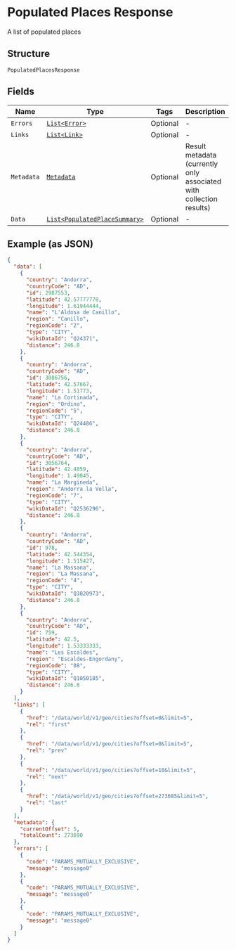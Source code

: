 
# Populated Places Response

A list of populated places

## Structure

`PopulatedPlacesResponse`

## Fields

| Name | Type | Tags | Description |
|  --- | --- | --- | --- |
| `Errors` | [`List<Error>`](../../doc/models/error.md) | Optional | - |
| `Links` | [`List<Link>`](../../doc/models/link.md) | Optional | - |
| `Metadata` | [`Metadata`](../../doc/models/metadata.md) | Optional | Result metadata (currently only associated with collection results) |
| `Data` | [`List<PopulatedPlaceSummary>`](../../doc/models/populated-place-summary.md) | Optional | - |

## Example (as JSON)

```json
{
  "data": [
    {
      "country": "Andorra",
      "countryCode": "AD",
      "id": 2987553,
      "latitude": 42.57777778,
      "longitude": 1.61944444,
      "name": "L'Aldosa de Canillo",
      "region": "Canillo",
      "regionCode": "2",
      "type": "CITY",
      "wikiDataId": "Q24371",
      "distance": 246.8
    },
    {
      "country": "Andorra",
      "countryCode": "AD",
      "id": 3086756,
      "latitude": 42.57667,
      "longitude": 1.51773,
      "name": "La Cortinada",
      "region": "Ordino",
      "regionCode": "5",
      "type": "CITY",
      "wikiDataId": "Q24486",
      "distance": 246.8
    },
    {
      "country": "Andorra",
      "countryCode": "AD",
      "id": 3056764,
      "latitude": 42.4859,
      "longitude": 1.49045,
      "name": "La Margineda",
      "region": "Andorra la Vella",
      "regionCode": "7",
      "type": "CITY",
      "wikiDataId": "Q2536296",
      "distance": 246.8
    },
    {
      "country": "Andorra",
      "countryCode": "AD",
      "id": 978,
      "latitude": 42.544354,
      "longitude": 1.515427,
      "name": "La Massana",
      "region": "La Massana",
      "regionCode": "4",
      "type": "CITY",
      "wikiDataId": "Q3820973",
      "distance": 246.8
    },
    {
      "country": "Andorra",
      "countryCode": "AD",
      "id": 759,
      "latitude": 42.5,
      "longitude": 1.53333333,
      "name": "Les Escaldes",
      "region": "Escaldes-Engordany",
      "regionCode": "08",
      "type": "CITY",
      "wikiDataId": "Q1050185",
      "distance": 246.8
    }
  ],
  "links": [
    {
      "href": "/data/world/v1/geo/cities?offset=0&limit=5",
      "rel": "first"
    },
    {
      "href": "/data/world/v1/geo/cities?offset=0&limit=5",
      "rel": "prev"
    },
    {
      "href": "/data/world/v1/geo/cities?offset=10&limit=5",
      "rel": "next"
    },
    {
      "href": "/data/world/v1/geo/cities?offset=273685&limit=5",
      "rel": "last"
    }
  ],
  "metadata": {
    "currentOffset": 5,
    "totalCount": 273690
  },
  "errors": [
    {
      "code": "PARAMS_MUTUALLY_EXCLUSIVE",
      "message": "message0"
    },
    {
      "code": "PARAMS_MUTUALLY_EXCLUSIVE",
      "message": "message0"
    },
    {
      "code": "PARAMS_MUTUALLY_EXCLUSIVE",
      "message": "message0"
    }
  ]
}
```

